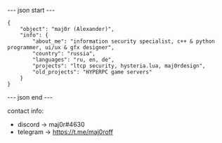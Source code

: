 
--- json start ---

    {
        "object": "maj0r (Alexander)",
        "info": {
            "about_me": "information security specialist, c++ & python programmer, ui/ux & gfx designer",
            "country": "russia",
            "languages": "ru, en, de",
            "projects": "ltcp security, hysteria.lua, maj0rdesign",
            "old_projects": "HYPERPC game servers"
        }
    }

--- json end ---

contact info:

 - discord -> maj0r#4630
 - telegram -> https://t.me/maj0roff

